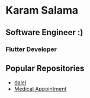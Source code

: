 # Karam Salama

## Software Engineer :)

### Flutter Developer

## Popular Repositories

- [dalel](https://github.com/Karam-Salama/dalel) 
- [Medical Appointment](https://github.com/Karam-Salama/medical_appointments-)
